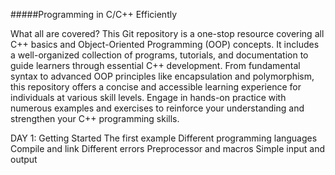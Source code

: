 #####Programming in C/C++ Efficiently

What all are covered?
This Git repository is a one-stop resource covering all C++ basics and Object-Oriented Programming (OOP) concepts. It includes a well-organized collection of programs, tutorials, and documentation to guide learners through essential C++ development. From fundamental syntax to advanced OOP principles like encapsulation and polymorphism, this repository offers a concise and accessible learning experience for individuals at various skill levels. Engage in hands-on practice with numerous examples and exercises to reinforce your understanding and strengthen your C++ programming skills.

DAY 1: Getting Started
The first example
Different programming languages
Compile and link
Different errors
Preprocessor and macros
Simple input and output


